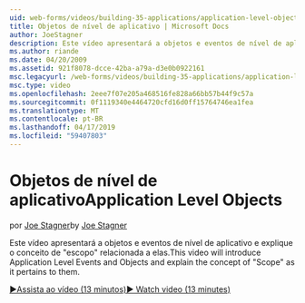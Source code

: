 ```yaml
---
uid: web-forms/videos/building-35-applications/application-level-objects
title: Objetos de nível de aplicativo | Microsoft Docs
author: JoeStagner
description: Este vídeo apresentará a objetos e eventos de nível de aplicativo e explique o conceito de &quot;escopo&quot; relacionada a elas.
ms.author: riande
ms.date: 04/20/2009
ms.assetid: 921f8078-dcce-42ba-a79a-d3e0b0922161
msc.legacyurl: /web-forms/videos/building-35-applications/application-level-objects
msc.type: video
ms.openlocfilehash: 2eee7f07e205a468516fe828a66bb57b44f9c57a
ms.sourcegitcommit: 0f1119340e4464720cfd16d0ff15764746ea1fea
ms.translationtype: MT
ms.contentlocale: pt-BR
ms.lasthandoff: 04/17/2019
ms.locfileid: "59407803"
---
```

# <a name="application-level-objects"></a><span data-ttu-id="7ccb6-103">Objetos de nível de aplicativo</span><span class="sxs-lookup"><span data-stu-id="7ccb6-103">Application Level Objects</span></span>

<span data-ttu-id="7ccb6-104">por [Joe Stagner](https://github.com/JoeStagner)</span><span class="sxs-lookup"><span data-stu-id="7ccb6-104">by [Joe Stagner](https://github.com/JoeStagner)</span></span>

<span data-ttu-id="7ccb6-105">Este vídeo apresentará a objetos e eventos de nível de aplicativo e explique o conceito de &quot;escopo&quot; relacionada a elas.</span><span class="sxs-lookup"><span data-stu-id="7ccb6-105">This video will introduce Application Level Events and Objects and explain the concept of &quot;Scope&quot; as it pertains to them.</span></span>

[<span data-ttu-id="7ccb6-106">&#9654;Assista ao vídeo (13 minutos)</span><span class="sxs-lookup"><span data-stu-id="7ccb6-106">&#9654; Watch video (13 minutes)</span></span>](https://channel9.msdn.com/Blogs/ASP-NET-Site-Videos/application-level-objects)
